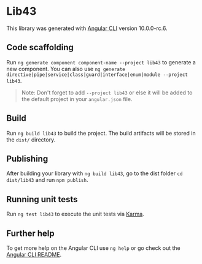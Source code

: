 # Lib43

This library was generated with [Angular CLI](https://github.com/angular/angular-cli) version 10.0.0-rc.6.

## Code scaffolding

Run `ng generate component component-name --project lib43` to generate a new component. You can also use `ng generate directive|pipe|service|class|guard|interface|enum|module --project lib43`.
> Note: Don't forget to add `--project lib43` or else it will be added to the default project in your `angular.json` file. 

## Build

Run `ng build lib43` to build the project. The build artifacts will be stored in the `dist/` directory.

## Publishing

After building your library with `ng build lib43`, go to the dist folder `cd dist/lib43` and run `npm publish`.

## Running unit tests

Run `ng test lib43` to execute the unit tests via [Karma](https://karma-runner.github.io).

## Further help

To get more help on the Angular CLI use `ng help` or go check out the [Angular CLI README](https://github.com/angular/angular-cli/blob/master/README.md).
